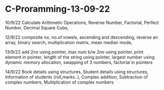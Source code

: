# C-Proramming-13-09-22
10/9/22 Calculate Arithmetic Operations, Reverse Number, Factorial, Perfect Number, Decimal Square Cube,

12/9/22 composite no, no.of.vowels, ascending and descending, reverse an array, binary search, multiplication matrix, mean median mode,

13/9/22 add 2no using pointer, max num b/w 2no using pointer, print element in pointer, length of the string using pointer, largest number using dynamic memory allocation, swapping of 3 numbers, factorial in pointers

14/9/22 Book details using structures, Student details using structures, Information of students (roll,marks..), Complex addition, Subtraction of complex numbers, Multiplication of complex numbers
